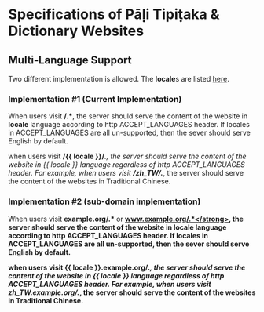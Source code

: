 # Specifications of Pāḷi Tipiṭaka & Dictionary Websites

## Multi-Language Support

Two different implementation is allowed. The <strong>locale</strong>s are listed [here](http://www.roseindia.net/tutorials/I18N/locales-list.shtml).

### Implementation #1 (Current Implementation)

When users visit <strong>/.*</strong>, the server should serve the content of the website in <strong>locale</strong> language according to http ACCEPT_LANGUAGES header. If locales in ACCEPT_LANGUAGES are all un-supported, then the sever should serve English by default.

when users visit <strong>/{{ locale }}/.*</strong>, the server should serve the content of the website in {{ locale }} language regardless of http ACCEPT_LANGUAGES header. For example, when users visit <strong>/zh_TW/.*</strong>, the server should serve the content of the websites in Traditional Chinese.

### Implementation #2 (sub-domain implementation)

When users visit <strong>example.org/.*</strong> or <strong>www.example.org/.*</strong>, the server should serve the content of the website in <strong>locale</strong> language according to http ACCEPT_LANGUAGES header. If locales in ACCEPT_LANGUAGES are all un-supported, then the sever should serve English by default.

when users visit <strong>{{ locale }}.example.org/.*</strong>, the server should serve the content of the website in {{ locale }} language regardless of http ACCEPT_LANGUAGES header. For example, when users visit <strong>zh_TW.example.org/.*</strong>, the server should serve the content of the websites in Traditional Chinese.

